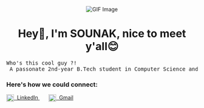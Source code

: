 <p align="center">
  <img src="https://repository-images.githubusercontent.com/588181932/e36ec678-7984-4cdd-8e4c-a3932772ff8e" alt="GIF Image" />
</p>

<h1 align="center">Hey👋, I'm SOUNAK, nice to meet y'all😊</h1>
<pre align="left">
Who's this cool guy ?! <br> A passonate 2nd-year B.Tech student in Computer Science and Engineering (CSE) at Heritage Institute of Technology, Kolkata.
</pre>

<h3 align="left">Here's how we could connect:</h3>
<p align="left">
  <a href="https://www.linkedin.com/in/sounaknandi/" target="_blank">
    <img align="top" src="https://upload.wikimedia.org/wikipedia/commons/c/ca/LinkedIn_logo_initials.png" alt="LinkedIn" height="20" width="20" style="vertical-align: middle;" />
    <span style="text-decoration:none;">&nbsp;LinkedIn</span>
  </a>
&nbsp;&nbsp;&nbsp;&nbsp;&nbsp;
  <a href="mailto:n.sounak9832@gmail.com" target="_blank">
    <img align="top" src="https://static.vecteezy.com/system/resources/previews/022/484/516/non_2x/google-mail-gmail-icon-logo-symbol-free-png.png" alt="Gmail" height="20" width="20" style="vertical-align: middle;" />
    <span style="text-decoration:none;">&nbsp;Gmail</span>
  </a>
</p>

